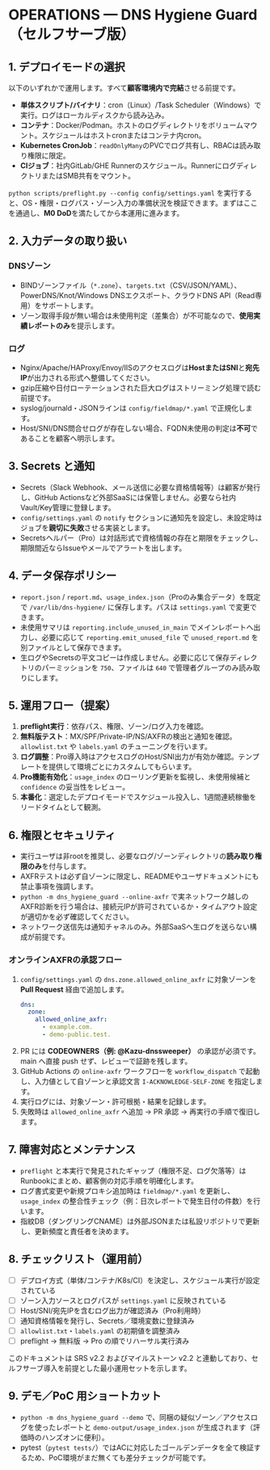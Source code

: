 # OPERATIONS — DNS Hygiene Guard（セルフサーブ版）

## 1. デプロイモードの選択

以下のいずれかで運用します。すべて**顧客環境内で完結**させる前提です。

- **単体スクリプト/バイナリ**：cron（Linux）/Task Scheduler（Windows）で実行。ログはローカルディスクから読み込み。
- **コンテナ**：Docker/Podman。ホストのログディレクトリをボリュームマウント。スケジュールはホストcronまたはコンテナ内cron。
- **Kubernetes CronJob**：`readOnlyMany`のPVCでログ共有し、RBACは読み取り権限に限定。
- **CIジョブ**：社内GitLab/GHE Runnerのスケジュール。RunnerにログディレクトリまたはSMB共有をマウント。

`python scripts/preflight.py --config config/settings.yaml` を実行すると、OS・権限・ログパス・ゾーン入力の準備状況を検証できます。まずはここを通過し、**M0 DoD**を満たしてから本運用に進みます。

## 2. 入力データの取り扱い

### DNSゾーン

- BINDゾーンファイル（`*.zone`）、`targets.txt`（CSV/JSON/YAML）、PowerDNS/Knot/Windows DNSエクスポート、クラウドDNS API（Read専用）をサポートします。
- ゾーン取得手段が無い場合は未使用判定（差集合）が不可能なので、**使用実績レポートのみ**を提示します。

### ログ

- Nginx/Apache/HAProxy/Envoy/IISのアクセスログは**HostまたはSNI**と**宛先IP**が出力される形式へ整備してください。
- gzip圧縮や日付ローテーションされた巨大ログはストリーミング処理で読む前提です。
- syslog/journald・JSONラインは `config/fieldmap/*.yaml` で正規化します。
- Host/SNI/DNS問合せログが存在しない場合、FQDN未使用の判定は**不可**であることを顧客へ明示します。

## 3. Secrets と通知

- Secrets（Slack Webhook、メール送信に必要な資格情報等）は顧客が発行し、GitHub Actionsなど外部SaaSには保管しません。必要なら社内Vault/Key管理に登録します。
- `config/settings.yaml` の `notify` セクションに通知先を設定し、未設定時はジョブを**親切に失敗**させる実装とします。
- Secretsヘルパー（Pro）は対話形式で資格情報の存在と期限をチェックし、期限間近ならIssueやメールでアラートを出します。

## 4. データ保存ポリシー

- `report.json` / `report.md`、`usage_index.json`（Proのみ集合データ）を既定で `/var/lib/dns-hygiene/` に保存します。パスは `settings.yaml` で変更できます。
- 未使用サマリは `reporting.include_unused_in_main` でメインレポートへ出力し、必要に応じて `reporting.emit_unused_file` で `unused_report.md` を別ファイルとして保存できます。
- 生ログやSecretsの平文コピーは作成しません。必要に応じて保存ディレクトリのパーミッションを `750`、ファイルは `640` で管理者グループのみ読み取りにします。

## 5. 運用フロー（提案）

1. **preflight実行**：依存パス、権限、ゾーン/ログ入力を確認。
2. **無料版テスト**：MX/SPF/Private-IP/NS/AXFRの検出と通知を確認。`allowlist.txt` や `labels.yaml` のチューニングを行います。
3. **ログ調整**：Pro導入時はアクセスログのHost/SNI出力が有効か確認。テンプレートを提供して環境ごとにカスタムしてもらいます。
4. **Pro機能有効化**：`usage_index` のローリング更新を監視し、未使用候補と `confidence` の妥当性をレビュー。
5. **本番化**：選定したデプロイモードでスケジュール投入し、1週間連続稼働をリードタイムとして観測。

## 6. 権限とセキュリティ

- 実行ユーザは非rootを推奨し、必要なログ/ゾーンディレクトリの**読み取り権限のみ**を付与します。
- AXFRテストは必ず自ゾーンに限定し、READMEやユーザドキュメントにも禁止事項を強調します。
- `python -m dns_hygiene_guard --online-axfr` で実ネットワーク越しのAXFR診断を行う場合は、接続元IPが許可されているか・タイムアウト設定が適切かを必ず確認してください。
- ネットワーク送信先は通知チャネルのみ。外部SaaSへ生ログを送らない構成が前提です。

### オンラインAXFRの承認フロー

1. `config/settings.yaml` の `dns.zone.allowed_online_axfr` に対象ゾーンを **Pull Request** 経由で追加します。
   ```yaml
   dns:
     zone:
       allowed_online_axfr:
         - example.com.
         - demo-public.test.
   ```
2. PR には **CODEOWNERS（例: @Kazu-dnssweeper）** の承認が必須です。main へ直接 push せず、レビューで証跡を残します。
3. GitHub Actions の `online-axfr` ワークフローを `workflow_dispatch` で起動し、入力値として自ゾーンと承認文言 `I-ACKNOWLEDGE-SELF-ZONE` を指定します。
4. 実行ログには、対象ゾーン・許可根拠・結果を記録します。
5. 失敗時は `allowed_online_axfr` へ追加 → PR 承認 → 再実行の手順で復旧します。

## 7. 障害対応とメンテナンス

- `preflight` と本実行で発見されたギャップ（権限不足、ログ欠落等）はRunbookにまとめ、顧客側の対応手順を明確化します。
- ログ書式変更や新規プロキシ追加時は `fieldmap/*.yaml` を更新し、`usage_index` の整合性チェック（例：日次レポートで発生日付の件数）を行います。
- 指紋DB（ダングリングCNAME）は外部JSONまたは私設リポジトリで更新し、更新頻度と責任者を決めます。

## 8. チェックリスト（運用前）

* [ ] デプロイ方式（単体/コンテナ/K8s/CI）を決定し、スケジュール実行が設定されている
* [ ] ゾーン入力ソースとログパスが `settings.yaml` に反映されている
* [ ] Host/SNI/宛先IPを含むログ出力が確認済み（Pro利用時）
* [ ] 通知資格情報を発行し、Secrets／環境変数に登録済み
* [ ] `allowlist.txt`・`labels.yaml` の初期値を調整済み
* [ ] preflight → 無料版 → Pro の順でリハーサル実行済み

このドキュメントは SRS v2.2 およびマイルストーン v2.2 と連動しており、セルフサーブ導入を前提とした最小運用セットを示します。

## 9. デモ／PoC 用ショートカット

- `python -m dns_hygiene_guard --demo` で、同梱の疑似ゾーン／アクセスログを使ったレポートと `demo-output/usage_index.json` が生成されます（評価時のハンズオンに便利）。
- pytest（`pytest tests/`）ではACに対応したゴールデンデータを全て検証するため、PoC環境がまだ無くても差分チェックが可能です。

